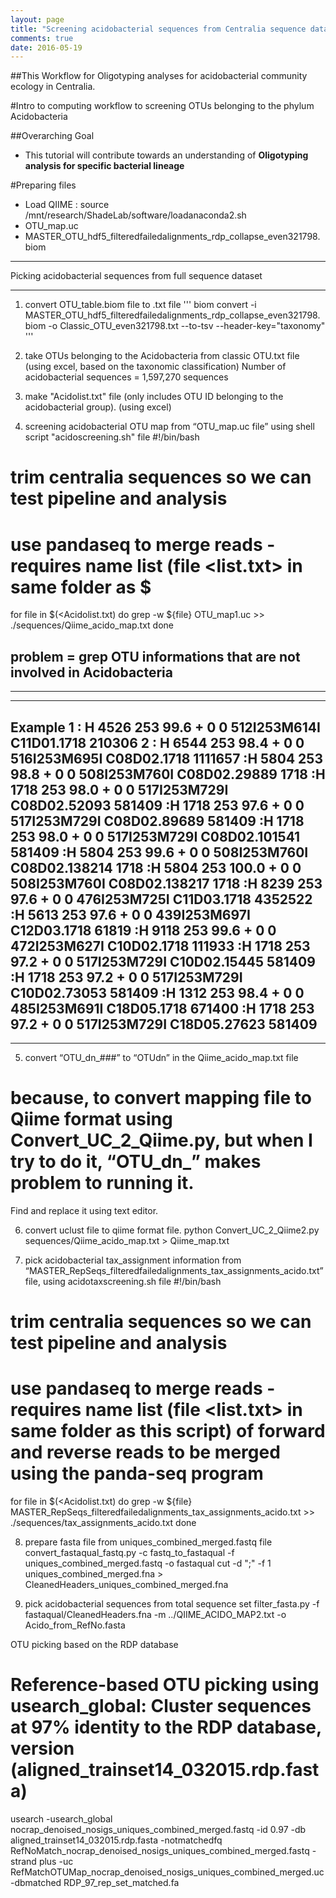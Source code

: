 ```yaml
---
layout: page
title: "Screening acidobacterial sequences from Centralia sequence dataset"
comments: true
date: 2016-05-19
---
```


##This Workflow for Oligotyping analyses for acidobacterial community ecology in Centralia.

#Intro to computing workflow to screening OTUs belonging to the phylum Acidobacteria


##Overarching Goal
* This tutorial will contribute towards an understanding of **Oligotyping analysis for specific bacterial lineage**

#Preparing files
* Load QIIME : source /mnt/research/ShadeLab/software/loadanaconda2.sh
* OTU_map.uc
* MASTER_OTU_hdf5_filteredfailedalignments_rdp_collapse_even321798.biom



***
Picking acidobacterial sequences from full sequence dataset
***
1. convert OTU_table.biom file to .txt file
'''
biom convert -i MASTER_OTU_hdf5_filteredfailedalignments_rdp_collapse_even321798.biom -o Classic_OTU_even321798.txt --to-tsv --header-key="taxonomy"
'''

2. take OTUs belonging to the Acidobacteria from classic OTU.txt file (using excel, based on the taxonomic classification)
   Number of acidobacterial sequences = 1,597,270 sequences

3. make "Acidolist.txt" file (only includes OTU ID belonging to the acidobacterial group). (using excel)

4. screening acidobacterial OTU map from “OTU_map.uc file” using shell script "acidoscreening.sh" file
#!/bin/bash
# trim centralia sequences so we can test pipeline and analysis
# use pandaseq to merge reads - requires name list (file <list.txt> in same folder as $
for file in $(<Acidolist.txt)
do
    grep -w ${file} OTU_map1.uc >> ./sequences/Qiime_acido_map.txt
done

## problem = grep OTU informations that are not involved in Acidobacteria
***
---
Example
1 : H	4526	253	99.6	+	0	0	512I253M614I	C11D01.1718	210306
2 : H	6544	253	98.4	+	0	0	516I253M695I	C08D02.1718	1111657
:H	5804	253	98.8	+	0	0	508I253M760I	C08D02.29889	1718
:H	1718	253	98.0	+	0	0	517I253M729I	C08D02.52093	581409
:H	1718	253	97.6	+	0	0	517I253M729I	C08D02.89689	581409
:H	1718	253	98.0	+	0	0	517I253M729I	C08D02.101541	581409
:H	5804	253	99.6	+	0	0	508I253M760I	C08D02.138214	1718
:H	5804	253	100.0	+	0	0	508I253M760I	C08D02.138217	1718
:H	8239	253	97.6	+	0	0	476I253M725I	C11D03.1718	4352522
:H	5613	253	97.6	+	0	0	439I253M697I	C12D03.1718	61819
:H	9118	253	99.6	+	0	0	472I253M627I	C10D02.1718	111933
:H	1718	253	97.2	+	0	0	517I253M729I	C10D02.15445	581409
:H	1718	253	97.2	+	0	0	517I253M729I	C10D02.73053	581409
:H	1312	253	98.4	+	0	0	485I253M691I	C18D05.1718	671400
:H	1718	253	97.2	+	0	0	517I253M729I	C18D05.27623	581409
---
***


5. convert “OTU_dn_###” to “OTUdn” in the Qiime_acido_map.txt file
# because, to convert mapping file to Qiime format using Convert_UC_2_Qiime.py, but when I try to do it, “OTU_dn_” makes problem to running it.
Find and replace it using text editor.

6. convert uclust file to qiime format file.
python Convert_UC_2_Qiime2.py sequences/Qiime_acido_map.txt > Qiime_map.txt

7. pick acidobacterial tax_assignment information from “MASTER_RepSeqs_filteredfailedalignments_tax_assignments_acido.txt” file, using acidotaxscreening.sh file
#!/bin/bash
# trim centralia sequences so we can test pipeline and analysis
# use pandaseq to merge reads - requires name list (file <list.txt> in same folder as this script) of forward and reverse reads to be merged using the panda-seq program
for file in $(<Acidolist.txt)
do
    grep -w ${file} MASTER_RepSeqs_filteredfailedalignments_tax_assignments_acido.txt >> ./sequences/tax_assignments_acido.txt 
done

8. prepare fasta file from uniques_combined_merged.fastq file
convert_fastaqual_fastq.py -c fastq_to_fastaqual -f uniques_combined_merged.fastq -o fastaqual
cut -d ";" -f 1 uniques_combined_merged.fna > CleanedHeaders_uniques_combined_merged.fna

9. pick acidobacterial sequences from total sequence set
filter_fasta.py -f fastaqual/CleanedHeaders.fna -m ../QIIME_ACIDO_MAP2.txt -o Acido_from_RefNo.fasta


OTU picking based on the RDP database
# Reference-based OTU picking using usearch_global: Cluster sequences at 97% identity to the RDP database, version (aligned_trainset14_032015.rdp.fasta)
usearch -usearch_global nocrap_denoised_nosigs_uniques_combined_merged.fastq -id 0.97 -db aligned_trainset14_032015.rdp.fasta -notmatchedfq RefNoMatch_nocrap_denoised_nosigs_uniques_combined_merged.fastq -strand plus -uc RefMatchOTUMap_nocrap_denoised_nosigs_uniques_combined_merged.uc -dbmatched RDP_97_rep_set_matched.fa
